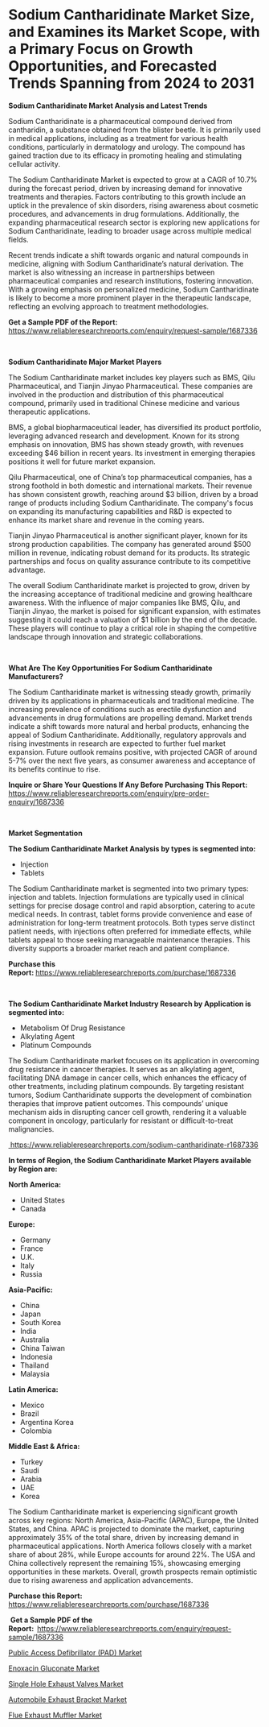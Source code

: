 <p><h1>Sodium Cantharidinate Market Size, and Examines its Market Scope, with a Primary Focus on Growth Opportunities, and Forecasted Trends Spanning from 2024 to 2031</h1></p><p><strong>Sodium Cantharidinate Market Analysis and Latest Trends</strong></p>
<p><p>Sodium Cantharidinate is a pharmaceutical compound derived from cantharidin, a substance obtained from the blister beetle. It is primarily used in medical applications, including as a treatment for various health conditions, particularly in dermatology and urology. The compound has gained traction due to its efficacy in promoting healing and stimulating cellular activity. </p><p>The Sodium Cantharidinate Market is expected to grow at a CAGR of 10.7% during the forecast period, driven by increasing demand for innovative treatments and therapies. Factors contributing to this growth include an uptick in the prevalence of skin disorders, rising awareness about cosmetic procedures, and advancements in drug formulations. Additionally, the expanding pharmaceutical research sector is exploring new applications for Sodium Cantharidinate, leading to broader usage across multiple medical fields.</p><p>Recent trends indicate a shift towards organic and natural compounds in medicine, aligning with Sodium Cantharidinate’s natural derivation. The market is also witnessing an increase in partnerships between pharmaceutical companies and research institutions, fostering innovation. With a growing emphasis on personalized medicine, Sodium Cantharidinate is likely to become a more prominent player in the therapeutic landscape, reflecting an evolving approach to treatment methodologies.</p></p>
<p><strong>Get a Sample PDF of the Report:&nbsp;</strong> <a href="https://www.reliableresearchreports.com/enquiry/request-sample/1687336?utm_campaign=1730&utm_medium=2&utm_source=Github&utm_content=ia&utm_term=16102024&utm_id=sodium-cantharidinate">https://www.reliableresearchreports.com/enquiry/request-sample/1687336</a></p>
<p>&nbsp;</p>
<p><strong>Sodium Cantharidinate Major Market Players</strong></p>
<p><p>The Sodium Cantharidinate market includes key players such as BMS, Qilu Pharmaceutical, and Tianjin Jinyao Pharmaceutical. These companies are involved in the production and distribution of this pharmaceutical compound, primarily used in traditional Chinese medicine and various therapeutic applications.</p><p>BMS, a global biopharmaceutical leader, has diversified its product portfolio, leveraging advanced research and development. Known for its strong emphasis on innovation, BMS has shown steady growth, with revenues exceeding $46 billion in recent years. Its investment in emerging therapies positions it well for future market expansion.</p><p>Qilu Pharmaceutical, one of China’s top pharmaceutical companies, has a strong foothold in both domestic and international markets. Their revenue has shown consistent growth, reaching around $3 billion, driven by a broad range of products including Sodium Cantharidinate. The company's focus on expanding its manufacturing capabilities and R&D is expected to enhance its market share and revenue in the coming years.</p><p>Tianjin Jinyao Pharmaceutical is another significant player, known for its strong production capabilities. The company has generated around $500 million in revenue, indicating robust demand for its products. Its strategic partnerships and focus on quality assurance contribute to its competitive advantage.</p><p>The overall Sodium Cantharidinate market is projected to grow, driven by the increasing acceptance of traditional medicine and growing healthcare awareness. With the influence of major companies like BMS, Qilu, and Tianjin Jinyao, the market is poised for significant expansion, with estimates suggesting it could reach a valuation of $1 billion by the end of the decade. These players will continue to play a critical role in shaping the competitive landscape through innovation and strategic collaborations.</p></p>
<p>&nbsp;</p>
<p><strong>What Are The Key Opportunities For Sodium Cantharidinate Manufacturers?</strong></p>
<p><p>The Sodium Cantharidinate market is witnessing steady growth, primarily driven by its applications in pharmaceuticals and traditional medicine. The increasing prevalence of conditions such as erectile dysfunction and advancements in drug formulations are propelling demand. Market trends indicate a shift towards more natural and herbal products, enhancing the appeal of Sodium Cantharidinate. Additionally, regulatory approvals and rising investments in research are expected to further fuel market expansion. Future outlook remains positive, with projected CAGR of around 5-7% over the next five years, as consumer awareness and acceptance of its benefits continue to rise.</p></p>
<p><strong>Inquire or Share Your Questions If Any Before Purchasing This Report:</strong> <a href="https://www.reliableresearchreports.com/enquiry/pre-order-enquiry/1687336?utm_campaign=1730&utm_medium=2&utm_source=Github&utm_content=ia&utm_term=16102024&utm_id=sodium-cantharidinate">https://www.reliableresearchreports.com/enquiry/pre-order-enquiry/1687336</a></p>
<p>&nbsp;</p>
<p><strong>Market Segmentation</strong></p>
<p><strong>The Sodium Cantharidinate Market Analysis by types is segmented into:</strong></p>
<p><ul><li>Injection</li><li>Tablets</li></ul></p>
<p><p>The Sodium Cantharidinate market is segmented into two primary types: injection and tablets. Injection formulations are typically used in clinical settings for precise dosage control and rapid absorption, catering to acute medical needs. In contrast, tablet forms provide convenience and ease of administration for long-term treatment protocols. Both types serve distinct patient needs, with injections often preferred for immediate effects, while tablets appeal to those seeking manageable maintenance therapies. This diversity supports a broader market reach and patient compliance.</p></p>
<p><strong>Purchase this Report:&nbsp;</strong><a href="https://www.reliableresearchreports.com/purchase/1687336?utm_campaign=1730&utm_medium=2&utm_source=Github&utm_content=ia&utm_term=16102024&utm_id=sodium-cantharidinate">https://www.reliableresearchreports.com/purchase/1687336</a></p>
<p>&nbsp;</p>
<p><strong>The Sodium Cantharidinate Market Industry Research by Application is segmented into:</strong></p>
<p><ul><li>Metabolism Of Drug Resistance</li><li>Alkylating Agent</li><li>Platinum Compounds</li></ul></p>
<p><p>The Sodium Cantharidinate market focuses on its application in overcoming drug resistance in cancer therapies. It serves as an alkylating agent, facilitating DNA damage in cancer cells, which enhances the efficacy of other treatments, including platinum compounds. By targeting resistant tumors, Sodium Cantharidinate supports the development of combination therapies that improve patient outcomes. This compounds’ unique mechanism aids in disrupting cancer cell growth, rendering it a valuable component in oncology, particularly for resistant or difficult-to-treat malignancies.</p></p>
<p><a href="https://www.reliableresearchreports.com/sodium-cantharidinate-r1687336?utm_campaign=1730&utm_medium=2&utm_source=Github&utm_content=ia&utm_term=16102024&utm_id=sodium-cantharidinate">&nbsp;https://www.reliableresearchreports.com/sodium-cantharidinate-r1687336</a></p>
<p><strong>In terms of Region, the Sodium Cantharidinate Market Players available by Region are:</strong></p>
<p>
    <p> <strong> North America: </strong>
        <ul>
            <li>United States</li>
            <li>Canada</li>
        </ul>
        </p> 
    <p> <strong> Europe: </strong>
        <ul>
            <li>Germany</li>
            <li>France</li>
            <li>U.K.</li>
            <li>Italy</li>
            <li>Russia</li>
        </ul>
        </p> 
    <p> <strong> Asia-Pacific: </strong>
        <ul>
            <li>China</li>
            <li>Japan</li>
            <li>South Korea</li>
            <li>India</li>
            <li>Australia</li>
            <li>China Taiwan</li>
            <li>Indonesia</li>
            <li>Thailand</li>
            <li>Malaysia</li>
        </ul>
        </p> 
    <p> <strong> Latin America: </strong>
        <ul>
            <li>Mexico</li>
            <li>Brazil</li>
            <li>Argentina Korea</li>
            <li>Colombia</li>
        </ul>
        </p> 
    <p> <strong> Middle East & Africa: </strong>
        <ul>
            <li>Turkey</li>
            <li>Saudi</li>
            <li>Arabia</li>
            <li>UAE</li>
            <li>Korea</li>
        </ul>
    </p>
    </p>
<p><p>The Sodium Cantharidinate market is experiencing significant growth across key regions: North America, Asia-Pacific (APAC), Europe, the United States, and China. APAC is projected to dominate the market, capturing approximately 35% of the total share, driven by increasing demand in pharmaceutical applications. North America follows closely with a market share of about 28%, while Europe accounts for around 22%. The USA and China collectively represent the remaining 15%, showcasing emerging opportunities in these markets. Overall, growth prospects remain optimistic due to rising awareness and application advancements.</p></p>
<p><strong>Purchase this Report: </strong><a href="https://www.reliableresearchreports.com/purchase/1687336?utm_campaign=1730&utm_medium=2&utm_source=Github&utm_content=ia&utm_term=16102024&utm_id=sodium-cantharidinate">https://www.reliableresearchreports.com/purchase/1687336</a></p>
<p>&nbsp;<strong>Get a Sample PDF of the Report:&nbsp;&nbsp;</strong><a href="https://www.reliableresearchreports.com/enquiry/request-sample/1687336?utm_campaign=1730&utm_medium=2&utm_source=Github&utm_content=ia&utm_term=16102024&utm_id=sodium-cantharidinate">https://www.reliableresearchreports.com/enquiry/request-sample/1687336</a></p>
<p><strong></strong></p>
<p><p><a href="https://www.linkedin.com/pulse/mapping-public-access-defibrillator-pad-market-trends-challenges-cthrf?utm_campaign=1730&utm_medium=2&utm_source=Github&utm_content=ia&utm_term=16102024&utm_id=sodium-cantharidinate">Public Access Defibrillator (PAD) Market</a></p><p><a href="https://www.linkedin.com/pulse/global-enoxacin-gluconate-market-exploring-share-trends-future-1utec?trk=public_post_embed_feed-article-content&utm_campaign=1730&utm_medium=2&utm_source=Github&utm_content=ia&utm_term=16102024&utm_id=sodium-cantharidinate">Enoxacin Gluconate Market</a></p><p><a href="https://www.linkedin.com/pulse/key-drivers-single-hole-exhaust-valves-market-trends-future-lvs1c?trk=public_post_embed_feed-article-content&utm_campaign=1730&utm_medium=2&utm_source=Github&utm_content=ia&utm_term=16102024&utm_id=sodium-cantharidinate">Single Hole Exhaust Valves Market</a></p><p><a href="https://www.linkedin.com/pulse/comprehensive-automobile-exhaust-bracket-market-report-regional-r4sec?trk=public_post_embed_feed-article-content&utm_campaign=1730&utm_medium=2&utm_source=Github&utm_content=ia&utm_term=16102024&utm_id=sodium-cantharidinate">Automobile Exhaust Bracket Market</a></p><p><a href="https://www.linkedin.com/pulse/flue-exhaust-muffler-market-industry-trends-forecast-period-nos5f?utm_campaign=1730&utm_medium=2&utm_source=Github&utm_content=ia&utm_term=16102024&utm_id=sodium-cantharidinate">Flue Exhaust Muffler Market</a></p></p>